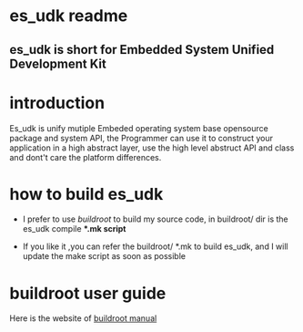 

es_udk readme
=========================
es_udk is short for Embedded System Unified Development Kit
-------------------------

# introduction #

Es_udk is unify mutiple Embeded operating system base opensource package and system
API, the Programmer can use it to construct your application in a high abstract
layer, use the high level abstruct API and class and dont't care the platform 
differences.

# how to build es_udk #

- I prefer to use *buildroot* to build my source code,
in buildroot/ dir is the es_udk compile **\*.mk script**

- If you like it ,you can refer the buildroot/ \*.mk to build
es_udk, and I will update the make script as soon as possible

# buildroot user guide #

Here is the website of
[buildroot manual](https://buildroot.org/downloads/manual/manual.html "buildroot official")


